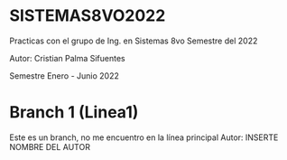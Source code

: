 # SISTEMAS8VO2022
Practicas con el grupo de Ing. en Sistemas 8vo Semestre del 2022

Autor: Cristian Palma Sifuentes

Semestre Enero - Junio 2022

# Branch 1 (Linea1)
Este es un branch, no me encuentro en la línea principal
Autor: INSERTE NOMBRE DEL AUTOR